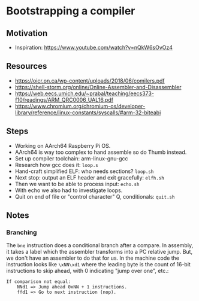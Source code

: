 # Bootstrapping a compiler

## Motivation

* Inspiration: https://www.youtube.com/watch?v=nQkW6sOvOz4

## Resources

* https://oicr.on.ca/wp-content/uploads/2018/06/comilers.pdf
* https://shell-storm.org/online/Online-Assembler-and-Disassembler
* https://web.eecs.umich.edu/~prabal/teaching/eecs373-f10/readings/ARM_QRC0006_UAL16.pdf
* https://www.chromium.org/chromium-os/developer-library/reference/linux-constants/syscalls/#arm-32-biteabi

## Steps

* Working on AArch64 Raspberry Pi OS.
* AArch64 is way too complex to hand assemble so do Thumb instead.
* Set up compiler toolchain: arm-linux-gnu-gcc
* Research how gcc does it: `loop.s`
* Hand-craft simplified ELF: who needs sections? `loop.sh`
* Next stop: output an ELF header and exit gracefully: `elfh.sh`
* Then we want to be able to process input: `echo.sh`
* With echo we also had to investigate loops.
* Quit on end of file or "control character" Q, conditionals: `quit.sh`

## Notes

### Branching

The `bne` instruction does a conditional branch after a compare. In assembly,
it takes a label which the assembler transforms into a PC relative jump. But,
we don't have an assembler to do that for us. In the machine code the instruction
looks like `\xNN\xd1` where the leading byte is the count of 16-bit instructions
to skip ahead, with 0 indicating "jump over one", etc.:

```
If comparison not equal:
    NNd1 => Jump ahead 0xNN + 1 instructions.
    ffd1 => Go to next instruction (nop).
```
